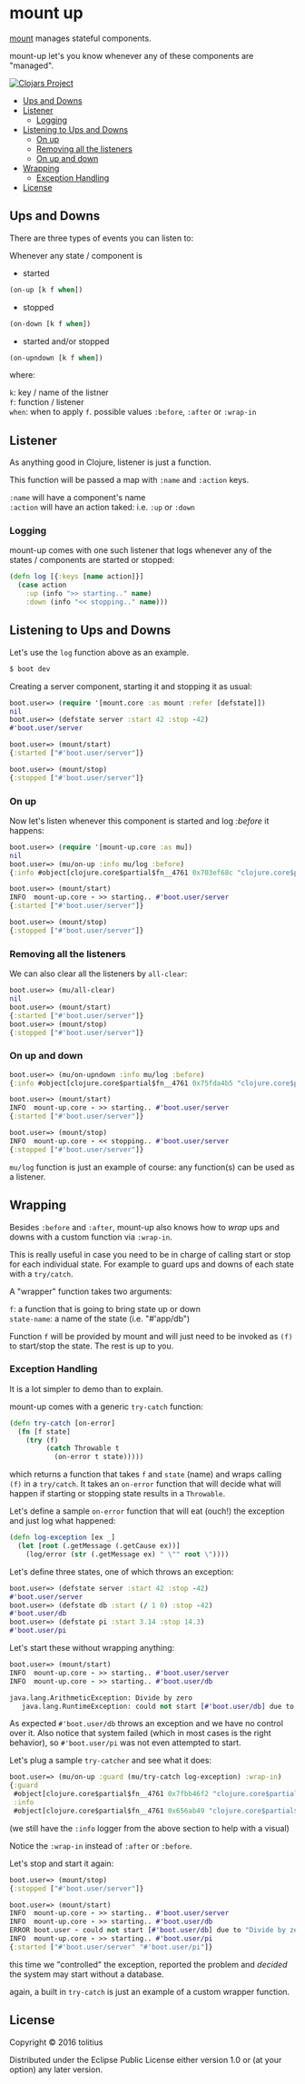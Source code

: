 # mount up

[mount](https://github.com/tolitius/mount) manages stateful components.

mount-up let's you know whenever any of these components are "managed".

[![Clojars Project](http://clojars.org/tolitius/mount-up/latest-version.svg)](http://clojars.org/tolitius/mount-up)

- [Ups and Downs](#ups-and-downs)
- [Listener](#listener)
  - [Logging](#logging)
- [Listening to Ups and Downs](#listening-to-ups-and-downs)
  - [On up](#on-up)
  - [Removing all the listeners](#removing-all-the-listeners)
  - [On up and down](#on-up-and-down)
- [Wrapping](#wrapping)
  - [Exception Handling](#exception-handling)
- [License](#license)

## Ups and Downs

There are three types of events you can listen to:

Whenever any state / component is

* started

```clojure
(on-up [k f when])
```

* stopped

```clojure
(on-down [k f when])
```

* started and/or stopped

```clojure
(on-upndown [k f when])
```

where:

`k`: key / name of the listner<br/>
`f`: function / listener<br/>
`when`: when to apply `f`. possible values `:before`, `:after` or `:wrap-in`

## Listener

As anything good in Clojure, listener is just a function.

This function will be passed a map with `:name` and `:action` keys.

`:name` will have a component's name<br/>
`:action` will have an action taked: i.e. `:up` or `:down`

### Logging

mount-up comes with one such listener that logs whenever any of the states / components are started or stopped:

```clojure
(defn log [{:keys [name action]}]
  (case action
    :up (info ">> starting.." name)
    :down (info "<< stopping.." name)))
```

## Listening to Ups and Downs

Let's use the `log` function above as an example.

```clojure
$ boot dev
```

Creating a server component, starting it and stopping it as usual:

```clojure
boot.user=> (require '[mount.core :as mount :refer [defstate]])
nil
boot.user=> (defstate server :start 42 :stop -42)
#'boot.user/server

boot.user=> (mount/start)
{:started ["#'boot.user/server"]}

boot.user=> (mount/stop)
{:stopped ["#'boot.user/server"]}
```

### On up

Now let's listen whenever this component is started and log _:before_ it happens:

```clojure
boot.user=> (require '[mount-up.core :as mu])
nil
boot.user=> (mu/on-up :info mu/log :before)
{:info #object[clojure.core$partial$fn__4761 0x703ef68c "clojure.core$partial$fn__4761@703ef68c"]}

boot.user=> (mount/start)
INFO  mount-up.core - >> starting.. #'boot.user/server
{:started ["#'boot.user/server"]}

boot.user=> (mount/stop)
{:stopped ["#'boot.user/server"]}
```

### Removing all the listeners

We can also clear all the listeners by `all-clear`:

```clojure
boot.user=> (mu/all-clear)
nil
boot.user=> (mount/start)
{:started ["#'boot.user/server"]}
boot.user=> (mount/stop)
{:stopped ["#'boot.user/server"]}
```

### On up and down

```clojure
boot.user=> (mu/on-upndown :info mu/log :before)
{:info #object[clojure.core$partial$fn__4761 0x75fda4b5 "clojure.core$partial$fn__4761@75fda4b5"]}

boot.user=> (mount/start)
INFO  mount-up.core - >> starting.. #'boot.user/server
{:started ["#'boot.user/server"]}

boot.user=> (mount/stop)
INFO  mount-up.core - << stopping.. #'boot.user/server
{:stopped ["#'boot.user/server"]}
```

`mu/log` function is just an example of course: any function(s) can be used as a listener.

## Wrapping

Besides `:before` and `:after`, mount-up also knows how to _wrap_ ups and downs with a custom function via `:wrap-in`.

This is really useful in case you need to be in charge of calling start or stop for each individual state.
For example to guard ups and downs of each state with a `try/catch`.

A "wrapper" function takes two arguments:

`f`: a function that is going to bring state up or down<br/>
`state-name`: a name of the state (i.e. "#'app/db")<br/>

Function `f` will be provided by mount and will just need to be invoked as `(f)` to start/stop the state. The rest is up to you.

### Exception Handling

It is a lot simpler to demo than to explain.

mount-up comes with a generic `try-catch` function:

```clojure
(defn try-catch [on-error]
  (fn [f state]
    (try (f)
         (catch Throwable t
           (on-error t state)))))
```

which returns a function that takes `f` and `state` (name) and wraps calling `(f)` in a `try/catch`. It takes an `on-error` function
that will decide what will happen if starting or stopping state results in a `Throwable`.

Let's define a sample `on-error` function that will eat (ouch!) the exception and just log what happened:

```clojure
(defn log-exception [ex _]
  (let [root (.getMessage (.getCause ex))]
    (log/error (str (.getMessage ex) " \"" root \"))))
```

Let's define three states, one of which throws an exception:

```clojure
boot.user=> (defstate server :start 42 :stop -42)
#'boot.user/server
boot.user=> (defstate db :start (/ 1 0) :stop -42)
#'boot.user/db
boot.user=> (defstate pi :start 3.14 :stop 14.3)
#'boot.user/pi
```

Let's start these without wrapping anything:

```clojure
boot.user=> (mount/start)
INFO  mount-up.core - >> starting.. #'boot.user/server
INFO  mount-up.core - >> starting.. #'boot.user/db

java.lang.ArithmeticException: Divide by zero
   java.lang.RuntimeException: could not start [#'boot.user/db] due to
```

As expected `#'boot.user/db` throws an exception and we have no control over it. Also notice that system failed
(which in most cases is the right behavior), so `#'boot.user/pi` was not even attempted to start.

Let's plug a sample `try-catcher` and see what it does:

```clojure
boot.user=> (mu/on-up :guard (mu/try-catch log-exception) :wrap-in)
{:guard
 #object[clojure.core$partial$fn__4761 0x7fbb46f2 "clojure.core$partial$fn__4761@7fbb46f2"],
 :info
 #object[clojure.core$partial$fn__4761 0x656ab49 "clojure.core$partial$fn__4761@656ab49"]}
```

(we still have the `:info` logger from the above section to help with a visual)

Notice the `:wrap-in` instead of `:after` or `:before`.

Let's stop and start it again:

```clojure
boot.user=> (mount/stop)
{:stopped ["#'boot.user/server"]}
```

```clojure
boot.user=> (mount/start)
INFO  mount-up.core - >> starting.. #'boot.user/server
INFO  mount-up.core - >> starting.. #'boot.user/db
ERROR boot.user - could not start [#'boot.user/db] due to "Divide by zero"
INFO  mount-up.core - >> starting.. #'boot.user/pi
{:started ["#'boot.user/server" "#'boot.user/pi"]}
```

this time we "controlled" the exception, reported the problem and _decided_ the system may start without a database.

again, a built in `try-catch` is just an example of a custom wrapper function.

## License

Copyright © 2016 tolitius

Distributed under the Eclipse Public License either version 1.0 or (at
your option) any later version.

